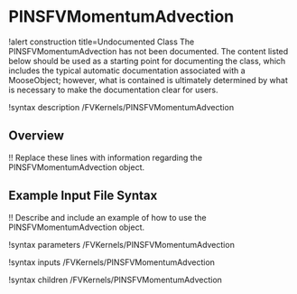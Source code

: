 # PINSFVMomentumAdvection

!alert construction title=Undocumented Class
The PINSFVMomentumAdvection has not been documented. The content listed below should be used as a starting point for
documenting the class, which includes the typical automatic documentation associated with a
MooseObject; however, what is contained is ultimately determined by what is necessary to make the
documentation clear for users.

!syntax description /FVKernels/PINSFVMomentumAdvection

## Overview

!! Replace these lines with information regarding the PINSFVMomentumAdvection object.

## Example Input File Syntax

!! Describe and include an example of how to use the PINSFVMomentumAdvection object.

!syntax parameters /FVKernels/PINSFVMomentumAdvection

!syntax inputs /FVKernels/PINSFVMomentumAdvection

!syntax children /FVKernels/PINSFVMomentumAdvection

